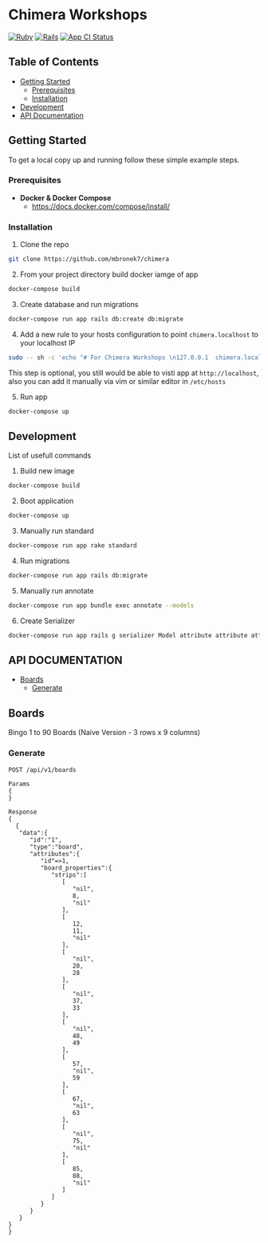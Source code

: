 # Chimera Workshops
[![Ruby](https://img.shields.io/badge/ruby-2.7.2-brightgreen.svg)](https://www.ruby-lang.org/en/news/2020/10/02/ruby-2-7-2-released/)
[![Rails](https://img.shields.io/badge/rails-6.0.3.4-brightgreen.svg)](https://rubygems.org/gems/rails/versions/6.0.3.4)
[![App CI Status](https://github.com/mbronek7/chimera/workflows/test/badge.svg)](https://github.com/mbronek7/chimera/actions)

<!-- TABLE OF CONTENTS -->
## Table of Contents

* [Getting Started](#getting-started)
  * [Prerequisites](#prerequisites)
  * [Installation](#installation)
* [Development](#development)
* [API Documentation](#api-documentation)


<!-- GETTING STARTED -->
## Getting Started
To get a local copy up and running follow these simple example steps.

<!-- PREREQUISITES -->
### Prerequisites

- **Docker & Docker Compose**
  - https://docs.docker.com/compose/install/

<!-- INSTALLATION -->
### Installation

1. Clone the repo
```sh
git clone https://github.com/mbronek7/chimera
```
2. From your project directory build docker iamge of app
```sh
docker-compose build
```
3. Create database and run migrations
```sh
docker-compose run app rails db:create db:migrate
```
4. Add a new rule to your hosts configuration to point `chimera.localhost` to your localhost IP
```sh
sudo -- sh -c 'echo "# For Chimera Workshops \n127.0.0.1  chimera.localhost" >> /etc/hosts'
```
  This step is optional, you still would be able to visti app at `http://localhost`,
  also you can add it manually via vim or similar editor in `/etc/hosts`

5. Run app
```sh
docker-compose up
```
<!-- DEVELOPMENT -->
## Development
List of usefull commands
1. Build new image
```sh
docker-compose build
```
2. Boot application
```sh
docker-compose up
```
3. Manually run standard
```sh
docker-compose run app rake standard
```
4. Run migrations
```sh
docker-compose run app rails db:migrate
```
5. Manually run annotate
```sh
docker-compose run app bundle exec annotate --models
```
6. Create Serializer
```sh
docker-compose run app rails g serializer Model attribute attribute attribute
```
<!-- API DOCUMENTATION -->
## API DOCUMENTATION

* [Boards](#boards)
  * [Generate](#generate)


<!-- Boards -->
## Boards

Bingo 1 to 90 Boards (Naive Version - 3 rows x 9 columns)

<!-- Generate -->
### Generate
```
POST /api/v1/boards

Params
{
}

Response
{
  {
   "data":{
      "id":"1",
      "type":"board",
      "attributes":{
         "id"=>1,
         "board_properties":{
            "strips":[
               [
                  "nil",
                  8,
                  "nil"
               ],
               [
                  12,
                  11,
                  "nil"
               ],
               [
                  "nil",
                  20,
                  28
               ],
               [
                  "nil",
                  37,
                  33
               ],
               [
                  "nil",
                  48,
                  49
               ],
               [
                  57,
                  "nil",
                  59
               ],
               [
                  67,
                  "nil",
                  63
               ],
               [
                  "nil",
                  75,
                  "nil"
               ],
               [
                  85,
                  88,
                  "nil"
               ]
            ]
         }
      }
   }
}
}
```
